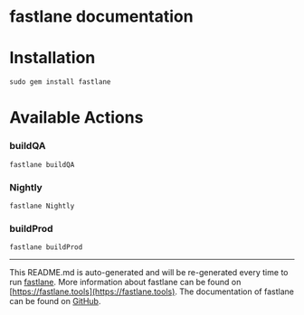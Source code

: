 fastlane documentation
================
# Installation
```
sudo gem install fastlane
```
# Available Actions
### buildQA
```
fastlane buildQA
```

### Nightly
```
fastlane Nightly
```

### buildProd
```
fastlane buildProd
```


----

This README.md is auto-generated and will be re-generated every time to run [fastlane](https://fastlane.tools).
More information about fastlane can be found on [https://fastlane.tools](https://fastlane.tools).
The documentation of fastlane can be found on [GitHub](https://github.com/fastlane/fastlane/tree/master/fastlane).